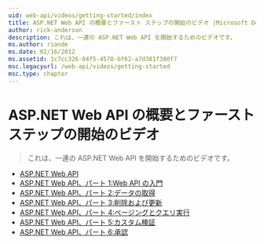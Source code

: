 ```yaml
---
uid: web-api/videos/getting-started/index
title: ASP.NET Web API の概要とファースト ステップの開始のビデオ |Microsoft Docs
author: rick-anderson
description: これは、一連の ASP.NET Web API を開始するためのビデオです。
ms.author: riande
ms.date: 02/16/2012
ms.assetid: 1c7cc326-04f5-4578-bf62-a7d381f380f7
msc.legacyurl: /web-api/videos/getting-started
msc.type: chapter
---
```

<a name="aspnet-web-api-overview-and-getting-started-videos"></a>ASP.NET Web API の概要とファースト ステップの開始のビデオ
====================
> これは、一連の ASP.NET Web API を開始するためのビデオです。


- [ASP.NET Web API](aspnet-web-api.md)
- [ASP.NET Web API、パート 1:Web API の入門](your-first-web-api.md)
- [ASP.NET Web API、パート 2:データの取得](getting-data.md)
- [ASP.NET Web API、パート 3:削除および更新](delete-and-update.md)
- [ASP.NET Web API、パート 4:ページングとクエリ実行](paging-and-querying.md)
- [ASP.NET Web API、パート 5:カスタム検証](custom-validation.md)
- [ASP.NET Web API、パート 6:承認](authorization.md)
